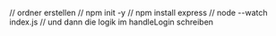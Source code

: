 // ordner erstellen
// npm init -y
// npm install express
// node --watch index.js 
// und dann die logik im handleLogin schreiben